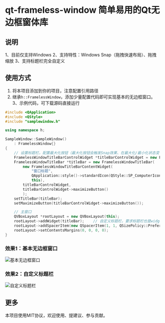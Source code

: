 # qt-frameless-window 简单易用的Qt无边框窗体库

## 说明
1、目前仅支持Windows
2、支持特性：Windows Snap（拖拽快速布局）、拖拽缩放
3、支持标题栏完全自定义

## 使用方式
1. 将本项目添加到你的项目，注意配置引用路径
2. 继承`h::FramelessWindow`，添加少量配置代码即可实现基本的无边框窗口。
3、示例代码，可下载源码直接运行
```c++
#include <QApplication>
#include <QStyle>
#include "samplewindow.h"

using namespace h;

SampleWindow::SampleWindow()
    : FramelessWindow{}
{
    // 设置标题栏，配置最大化按钮（最大化按钮会触发Snap效果、在最大化/最小化状态变化时会改变图标）
    FramelessWindowTitleBarControlWidget *titleBarControlWidget = new FramelessWindowTitleBarControlWidget(this);
    FramelessWindowTitleBar *titleBar = new FramelessWindowTitleBar(
        new FramelessWindowTitleBarContentWidget(
            "窗口标题",
            QApplication::style()->standardIcon(QStyle::SP_ComputerIcon),
            this),
        titleBarControlWidget,
        titleBarControlWidget->maximizeButton()
        );
    setTitleBar(titleBar);
    setMaximizeButton(titleBarControlWidget->maximizeButton());

    // 主窗口
    QVBoxLayout *rootLayout = new QVBoxLayout(this);
    rootLayout->addWidget(titleBar);    // 自定义标题栏，要求标题栏也是widget的一部分，所以需要添加到窗体布局合适位置
    rootLayout->addSpacerItem(new QSpacerItem(1, 1, QSizePolicy::Preferred, QSizePolicy::Expanding));
    rootLayout->setContentsMargins(0, 0, 0, 0);
}
```
### 效果1：基本无边框窗口
![基本无边框窗口](https://github.com/hanjianqiao/qt-frameless-window/assets/7146341/bc1e261e-aaa8-40c8-b522-ad846c9969fa)
### 效果2：自定义标题栏
![自定义标题栏](https://github.com/hanjianqiao/qt-frameless-window/assets/7146341/0094c65f-206f-409e-b5b8-4b02dfff79b8)

## 更多
本项目使用MIT协议，欢迎使用、提建议、参与贡献。
